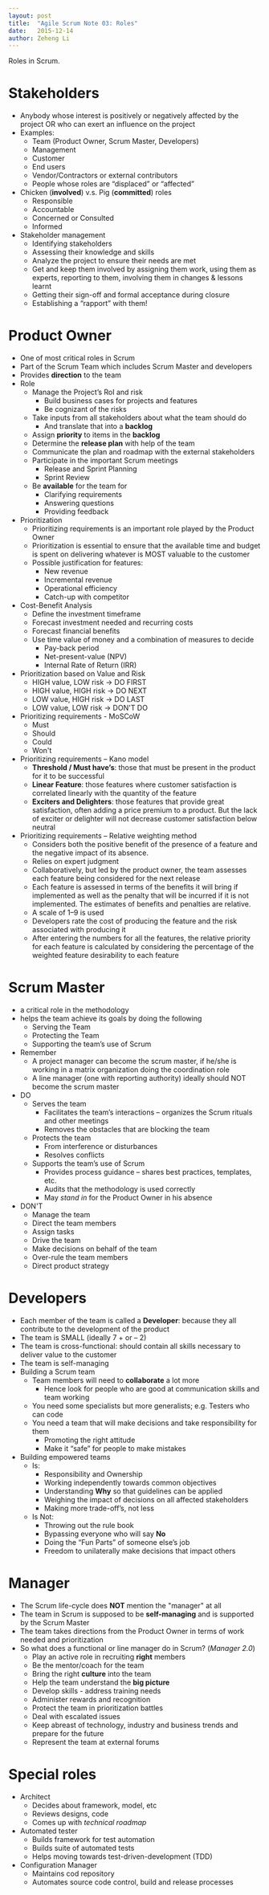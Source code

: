 ```yaml
---
layout: post
title:  "Agile Scrum Note 03: Roles"
date:   2015-12-14
author: Zeheng Li
---
```


Roles in Scrum.

# Stakeholders
  - Anybody whose interest is positively or negatively affected by the project OR who can exert an influence on the project
  - Examples:
    * Team (Product Owner, Scrum Master, Developers)
    * Management
    * Customer
    * End users
    * Vendor/Contractors or external contributors
    * People whose roles are “displaced” or “affected”
  - Chicken (**involved**) v.s. Pig (**committed**) roles
    * Responsible
    * Accountable
    * Concerned or Consulted
    * Informed
  - Stakeholder management
    * Identifying stakeholders
    * Assessing their knowledge and skills
    * Analyze the project to ensure their needs are met
    * Get and keep them involved by assigning them work, using them as experts, reporting to them, involving them in changes & lessons learnt
    * Getting their sign-off and formal acceptance during closure
    * Establishing a “rapport” with them!

# Product Owner
  - One of most critical roles in Scrum
  - Part of the Scrum Team which includes Scrum Master and developers
  - Provides **direction** to the team
  - Role
    * Manage the Project’s RoI and risk
      + Build business cases for projects and features
      + Be cognizant of the risks
    * Take inputs from all stakeholders about what the team should do
      + And translate that into a **backlog**
    * Assign **priority** to items in the **backlog**
    * Determine the **release plan** with help of the team
    * Communicate the plan and roadmap with the external stakeholders
    * Participate in the important Scrum meetings
      + Release and Sprint Planning
      + Sprint Review
    * Be **available** for the team for
      + Clarifying requirements
      + Answering questions
      + Providing feedback
  - Prioritization
    * Prioritizing requirements is an important role played by the Product Owner
    * Prioritization is essential to ensure that the available time and budget is spent on delivering whatever is MOST valuable to the customer
    * Possible justification for features:
      + New revenue
      + Incremental revenue
      + Operational efficiency
      + Catch-up with competitor
  - Cost-Benefit Analysis
    * Define the investment timeframe
    * Forecast investment needed and recurring costs
    * Forecast financial benefits
    * Use time value of money and a combination of measures to decide
      + Pay-back period
      + Net-present-value (NPV)
      + Internal Rate of Return (IRR)
  - Prioritization based on Value and Risk
    * HIGH value, LOW risk -> DO FIRST
    * HIGH value, HIGH risk -> DO NEXT
    * LOW value, HIGH risk -> DO LAST
    * LOW value, LOW risk -> DON'T DO
  - Prioritizing requirements - MoSCoW
    * Must
    * Should
    * Could
    * Won't
  - Prioritizing requirements – Kano model
    * **Threshold / Must have’s**: those that must be present in the product for it to be successful
    * **Linear Feature**:  those features where customer satisfaction is correlated linearly with the quantity of the feature
    * **Exciters and Delighters**: those features that provide great satisfaction, often adding a price premium to a product. But the lack of exciter or delighter will not decrease customer satisfaction below neutral
  - Prioritizing requirements – Relative weighting method
    * Considers both the positive benefit of the presence of a feature and the negative impact of its absence.
    * Relies on expert judgment
    * Collaboratively, but led by the product owner, the team assesses each feature being considered for the next release
    * Each feature is assessed in terms of the benefits it will bring if implemented as well as the penalty that will be incurred if it is not implemented. The estimates of benefits and penalties are relative.
    * A scale of 1–9 is used
    * Developers rate the cost of producing the feature and the risk associated with producing it
    * After entering the numbers for all the features, the relative priority for each feature is calculated by considering the percentage of the weighted feature desirability to each feature

# Scrum Master
  - a critical role in the methodology
  - helps the team achieve its goals by doing the following
    * Serving the Team
    * Protecting the Team
    * Supporting the team’s use of Scrum
  - Remember
    * A project manager can become the scrum master, if he/she is working in a matrix organization doing the coordination role
    * A line manager (one with reporting authority) ideally should NOT become the scrum master
  - DO
    * Serves the team
      + Facilitates the team’s interactions – organizes the
  Scrum rituals and other meetings
      + Removes the obstacles that are blocking the team
    * Protects the team
      + From interference or disturbances
      + Resolves conflicts
    * Supports the team’s use of Scrum
      + Provides process guidance – shares best practices,
  templates, etc.
      + Audits that the methodology is used correctly
      + May *stand in* for the Product Owner in his absence
  - DON'T
    * Manage the team
    * Direct the team members
    * Assign tasks
    * Drive the team
    * Make decisions on behalf of the team    
    * Over-rule the team members
    * Direct product strategy

# Developers
  - Each member of the team is called a **Developer**: because they all contribute to the development of the product
  - The team is SMALL (ideally 7 + or – 2)  
  - The team is cross-functional: should contain all skills necessary to deliver value to the customer
  - The team is self-managing
  - Building a Scrum team
    * Team members will need to **collaborate** a lot more
      + Hence look for people who are good at communication skills and team working
    * You need some specialists but more generalists; e.g. Testers who can code
    * You need a team that will make decisions and take responsibility for them
      + Promoting the right attitude
      + Make it “safe” for people to make mistakes
  - Building empowered teams
    * Is:
      + Responsibility and Ownership
      + Working independently towards common objectives
      + Understanding **Why** so that guidelines can be applied
      + Weighing the impact of decisions on all affected stakeholders
      + Making more trade-off’s, not less
    * Is Not:
      + Throwing out the rule book
      + Bypassing everyone who will say **No**
      + Doing the “Fun Parts” of someone else’s job
      + Freedom to unilaterally make decisions that impact others

# Manager
  - The Scrum life-cycle does **NOT** mention the "manager" at all
  - The team in Scrum is supposed to be **self-managing** and is supported by the Scrum Master
  - The team takes directions from the Product Owner in terms of work needed and prioritization
  - So what does a functional or line manager do in Scrum? (*Manager 2.0*)
    + Play an active role in recruiting **right** members
    + Be the mentor/coach for the team
    + Bring the right **culture** into the team
    + Help the team understand the **big picture**
    + Develop skills - address training needs
    + Administer rewards and recognition
    + Protect the team in prioritization battles
    + Deal with escalated issues
    + Keep abreast of technology, industry and business trends and prepare for the future
    + Represent the team at external forums

# Special roles
  - Architect
    + Decides about framework, model, etc
    + Reviews designs, code
    + Comes up with *technical roadmap*
  - Automated tester
    + Builds framework for test automation
    + Builds suite of automated tests
    + Helps moving towards test-driven-development (TDD)
  - Configuration Manager
    + Maintains cod repository
    + Automates source code control, build and release processes
